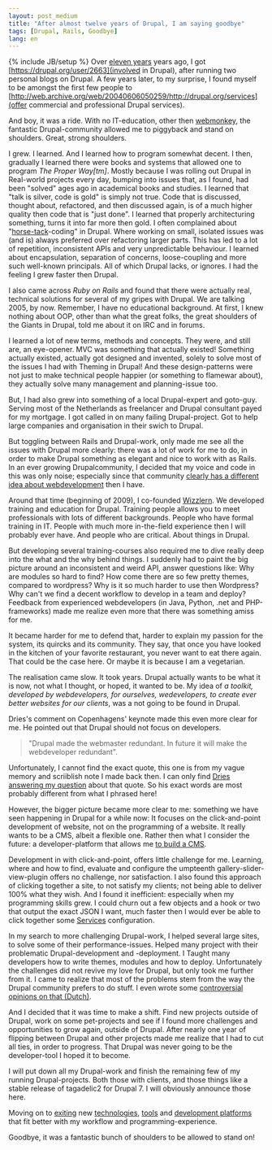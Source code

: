 ```yaml
---
layout: post_medium
title: "After almost twelve years of Drupal, I am saying goodbye"
tags: [Drupal, Rails, Goodbye]
lang: en
---
```

{% include JB/setup %}
Over [eleven years](https://drupal.org/user/1783) years ago, I got [https://drupal.org/user/2663](involved in Drupal), after running two
personal blogs on Drupal. A few years later, to my surprise, I found myself to be
amongst the first few people to [http://web.archive.org/web/20040606050259/http://drupal.org/services](offer commercial and professional Drupal services).

And boy, it was a ride. With no IT-education, other then
[webmonkey](webmonkey.com), the fantastic Drupal-community allowed me to
piggyback and stand on shoulders. Great, strong shoulders. 

I grew. I learned. And I learned how to program somewhat decent. 
I then, gradually I learned there were books and systems that allowed one to program _The Proper Way[tm]_.
Mostly because I was rolling out Drupal in
Real-world projects every day, bumping into issues that, as I found, had
been "solved" ages ago in academical books and studies. I learned that
"talk is silver, code is gold" is simply not true. Code that is
discussed, thought about, refactored, and then discussed again, is of a
much higher quality then code that is "just done". I learned that
properly architecturing something, turns it into far more then gold. I
often complained about "[horse-tack](https://en.wikipedia.org/wiki/Blinders)-coding" in Drupal.
Where working on small, isolated issues was (and is) always preferred over refactoring larger parts. This has led to a lot of repetition, inconsistent APIs and very unpredictable behaviour. I learned about encapsulation, separation of concerns, loose-coupling and more such well-known principals. All of which Drupal lacks, or ignores. I had the feeling I grew faster then Drupal.

I also came across _Ruby on Rails_ and found that there were actually real,
technical solutions for several of my gripes with Drupal. We are talking 2005,
by now. Remember, I have no educational background. At first, I knew
nothing about  OOP, other than what the great folks, the great shoulders
of the Giants in Drupal, told me about it on IRC and in forums.

I learned a lot of new terms, methods and concepts. They were, and still are, an eye-opener. 
MVC was something that actually existed! Something actually existed, actually got designed and invented, solely to solve most of the issues I had with Theming in Drupal! And these design-patterns were not just to make technical people happier (or something to flamewar about), they actually
solve many management and planning-issue too. 

But, I had also grew into something of a local Drupal-expert and goto-guy. Serving
most of the Netherlands as freelancer and Drupal consultant payed for my
mortgage. I got called in on many failing Drupal-project. Got to help
large companies and organisation in their swich to Drupal.

But toggling between Rails and Drupal-work, only made me see all the issues with Drupal
more clearly: there was a lot of work for me to do, in order to make
Drupal something as elegant and nice to work with as Rails. In an ever
growing Drupalcommunity, I decided that my voice and code in this was
only noise; especially since that community [clearly has a different idea
about webdevelopment](http://buytaert.net/views-in-drupal-8) then I have.

Around that time (beginning of 2009), I co-founded [Wizzlern](http://wizzlern.nl/). We developed
training and education for Drupal.
Training people allows you to meet professionals with lots of different backgrounds. People who have formal training in IT. People with much more in-the-field experience then I will probably ever have. And people who are critical. About things in Drupal.

But developing several training-courses also required me to dive really deep into the what and
the why behind things. I suddenly had to paint the big picture around an
inconsistent and weird API, answer questions like: Why are modules so hard to find? How come there are so few pretty
themes, compared to wordpress? Why is it so much harder to use then
Wordpress? Why can't we find a decent workflow to develop in a team and deploy? Feedback from experienced webdevelopers (in Java, Python, .net and PHP-frameworks) made me realize even more that there was something amiss for me.

It became harder for me to defend that, harder to explain my passion for the system, its quircks and its community. They say, that once you have looked in the kitchen of your favorite restaurant, you never want to eat there again. That could be the case here. Or maybe it is because I am a vegetarian.

The realisation came slow. It took years. Drupal actually wants to be
what it is now, not what I thought, or hoped, it wanted to be. My idea of _a toolkit, developed by webdevelopers, for ourselves, wedevelopers, to create ever better websites for our clients_, was a not going to be found in Drupal.

Dries's comment on Copenhagens' keynote made this even more clear for
me. He pointed out that Drupal should not focus on developers.

> "Drupal made the webmaster redundant. In future it will make the webdeveloper
> redundant".

Unfortunately, I cannot find the exact quote, this one is from my vague memory and scriiblish note I made back then. I can only find [Dries answering my question](http://www.youtube.com/watch?v=RGfQHu4QA6c&t=2m19s) about that quote. So his exact words are most probably different from what I phrased here!

However, the bigger picture became more clear to me: something we have seen happening in Drupal for a while
now: It focuses on the click-and-point development of website, not on the
programming of a website. It really wants to be a CMS, albeit a flexible one. Rather then what I consider the future: a developer-platform that allows me [to build a CMS](http://labs.talkingpointsmemo.com/2011/07/the-twilight-of-the-cms.php).

Development in with click-and-point, offers little challenge for me. Learning, where and how to find, evaluate
and configure the umpteenth gallery-slider-view-plugin offers no challenge, nor satisfaction. 
I also found this approach of clicking together a site, to not satisfy
my clients; not being able to deliver 100% what they wish. And I found
it inefficient: especially when my programming skills grew. I could
churn out a few objects and a hook or two that output the exact JSON I
want, much faster then I would ever be able to click together some 
[Services](https://drupal.org/project/services) configuration.

In my search to more challenging Drupal-work, I helped several large
sites, to solve some of their performance-issues. Helped many project with
their problematic Drupal-development and -deployment. I Taught many developers how
to write themes, modules and how to deploy. Unfortunately the challenges
did not revive my love for Drupal, but only took me further from it. I
came to realize that most of the problems stem from the way the Drupal
community prefers to do stuff. I even wrote some [controversial
opinions on that (Dutch)](http://webwereld.nl/opinie/106086/drupal-verkeerde-keus-voor-overheidssites--opinie-.html).

And I decided that it was time to make a shift. Find new projects
outside of Drupal, work on some pet-projects and see if I found more
challenges and opportunities to grow again, outside of Drupal.
After nearly one year of flipping between Drupal and other projects made me
realize that I had to cut all ties, in order to progress. That Drupal
was never going to be the developer-tool I hoped it to become.

I will put down all my Drupal-work and finish the remaining
few of my running Drupal-projects. Both those with clients, and those things like a stable release of tagadelic2 for Drupal 7. I will obviously announce those here.

Moving on to [exiting](http://nodejs.org/) new [technologies](http://www.mongodb.org/), [tools](http://www.sinatrarb.com/) and [development platforms](http://rubyonrails.org/) that fit better with my workflow and programming-experience. 

Goodbye, it was a fantastic bunch of shoulders to be allowed to stand on!
